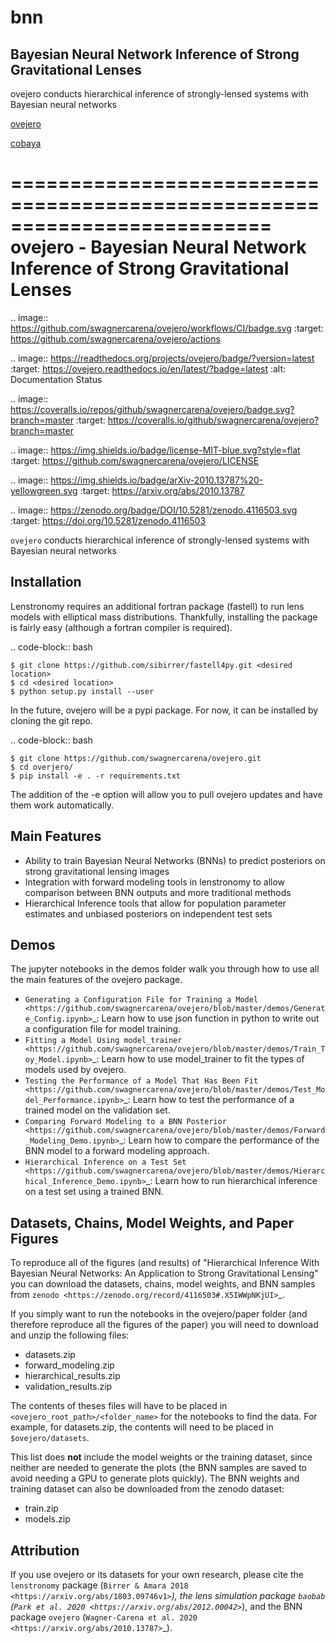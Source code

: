 # bnn
## Bayesian Neural Network Inference of Strong Gravitational Lenses
ovejero conducts hierarchical inference of strongly-lensed systems with Bayesian neural networks

[ovejero](https://github.com/swagnercarena/ovejero/tree/master)

[cobaya](https://github.com/CobayaSampler/cobaya/tree/master)


==========================================================================
ovejero - Bayesian Neural Network Inference of Strong Gravitational Lenses
==========================================================================

.. image:: https://github.com/swagnercarena/ovejero/workflows/CI/badge.svg
    :target: https://github.com/swagnercarena/ovejero/actions

.. image:: https://readthedocs.org/projects/ovejero/badge/?version=latest
	:target: https://ovejero.readthedocs.io/en/latest/?badge=latest
	:alt: Documentation Status

.. image:: https://coveralls.io/repos/github/swagnercarena/ovejero/badge.svg?branch=master
	:target: https://coveralls.io/github/swagnercarena/ovejero?branch=master

.. image:: https://img.shields.io/badge/license-MIT-blue.svg?style=flat
    :target: https://github.com/swagnercarena/ovejero/LICENSE

.. image:: https://img.shields.io/badge/arXiv-2010.13787%20-yellowgreen.svg
    :target: https://arxiv.org/abs/2010.13787

.. image:: https://zenodo.org/badge/DOI/10.5281/zenodo.4116503.svg
   :target: https://doi.org/10.5281/zenodo.4116503

``ovejero`` conducts hierarchical inference of strongly-lensed systems with Bayesian neural networks

Installation
------------

Lenstronomy requires an additional fortran package (fastell) to run lens models with elliptical mass distributions. Thankfully, installing the package is fairly easy (although a fortran compiler is required).

.. code-block:: bash

    $ git clone https://github.com/sibirrer/fastell4py.git <desired location>
    $ cd <desired location>
    $ python setup.py install --user


In the future, ovejero will be a pypi package. For now, it can be installed by cloning the git repo.

.. code-block:: bash

	$ git clone https://github.com/swagnercarena/ovejero.git
	$ cd overjero/
	$ pip install -e . -r requirements.txt

The addition of the -e option will allow you to pull ovejero updates and have them work automatically.

Main Features
-------------

* Ability to train Bayesian Neural Networks (BNNs) to predict posteriors on strong gravitational lensing images
* Integration with forward modeling tools in lenstronomy to allow comparison between BNN outputs and more traditional methods
* Hierarchical Inference tools that allow for population parameter estimates and unbiased posteriors on independent test sets

Demos
-----

The jupyter notebooks in the demos folder walk you through how to use all the main features of the ovejero package.

* `Generating a Configuration File for Training a Model <https://github.com/swagnercarena/ovejero/blob/master/demos/Generate_Config.ipynb>`_: Learn how to use json function in python to write out a configuration file for model training.
* `Fitting a Model Using model_trainer <https://github.com/swagnercarena/ovejero/blob/master/demos/Train_Toy_Model.ipynb>`_: Learn how to use model_trainer to fit the types of models used by ovejero.
* `Testing the Performance of a Model That Has Been Fit <https://github.com/swagnercarena/ovejero/blob/master/demos/Test_Model_Performance.ipynb>`_: Learn how to test the performance of a trained model on the validation set.
* `Comparing Forward Modeling to a BNN Posterior <https://github.com/swagnercarena/ovejero/blob/master/demos/Forward_Modeling_Demo.ipynb>`_: Learn how to compare the performance of the BNN model to a forward modeling approach.
* `Hierarchical Inference on a Test Set <https://github.com/swagnercarena/ovejero/blob/master/demos/Hierarchical_Inference_Demo.ipynb>`_: Learn how to run hierarchical inference on a test set using a trained BNN.

Datasets, Chains, Model Weights, and Paper Figures
--------------------------------------------------

To reproduce all of the figures (and results) of "Hierarchical Inference With Bayesian Neural Networks: An Application to Strong Gravitational Lensing" you can download the datasets, chains, model weights, and BNN samples from `zenodo <https://zenodo.org/record/4116503#.X5IWWpNKjUI>`_.

If you simply want to run the notebooks in the ovejero/paper folder (and therefore reproduce all the figures of the paper) you will need to download and unzip the following files:

* datasets.zip
* forward_modeling.zip
* hierarchical_results.zip
* validation_results.zip

The contents of theses files will have to be placed in ``<ovejero_root_path>/<folder_name>`` for the notebooks to find the data. For example, for datasets.zip, the contents will need to be placed in ``$ovejero/datasets``.

This list does **not** include the model weights or the training dataset, since neither are needed to generate the plots (the BNN samples are saved to avoid needing a GPU to generate plots quickly). The BNN weights and training dataset can also be downloaded from the zenodo dataset:

* train.zip
* models.zip

Attribution
-----------
If you use ovejero or its datasets for your own research, please cite the ``lenstronomy`` package (`Birrer & Amara 2018 <https://arxiv.org/abs/1803.09746v1>`_), the lens simulation package ``baobab`` (`Park et al. 2020 <https://arxiv.org/abs/2012.00042>`_), and the BNN package ``ovejero`` (`Wagner-Carena et al. 2020 <https://arxiv.org/abs/2010.13787>`_).


